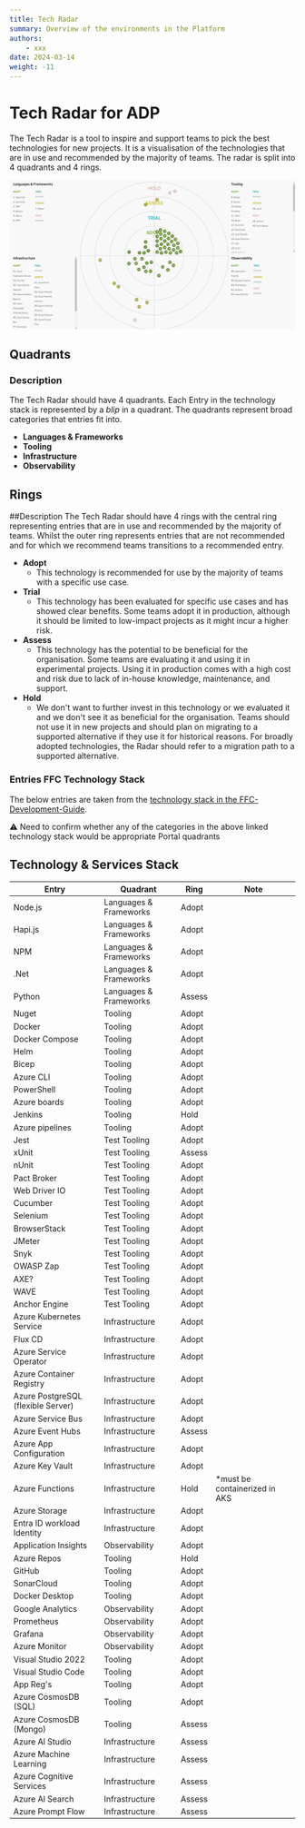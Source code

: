 ```yaml
---
title: Tech Radar
summary: Overview of the environments in the Platform
authors:
    - xxx
date: 2024-03-14
weight: -11
---
```


# Tech Radar for ADP

The Tech Radar is a tool to inspire and support teams to pick the best technologies for new projects. It is a visualisation of the technologies that are in use and recommended by the majority of teams. The radar is split into 4 quadrants and 4 rings.

![Tech Radar](../images/adp-tech-radar.png)

## Quadrants

### Description
The Tech Radar should have 4 quadrants. Each Entry in the technology stack is represented by a _blip_ in a quadrant. The quadrants represent broad categories that entries fit into.  

- **Languages & Frameworks**
- **Tooling**
- **Infrastructure**
- **Observability**

## Rings

##Description
The Tech Radar should have 4 rings with the central ring representing entries that are in use and recommended by the majority of teams. Whilst the outer ring represents entries that are not recommended and for which we recommend teams transitions to a recommended entry.

- **Adopt**
  - This technology is recommended for use by the majority of teams with a specific use case.
- **Trial** 
  - This technology has been evaluated for specific use cases and has showed clear benefits. Some teams adopt it in production, although it should be limited to low-impact projects as it might incur a higher risk.
- **Assess**
  - This technology has the potential to be beneficial for the organisation. Some teams are evaluating it and using it in experimental projects. Using it in production comes with a high cost and risk due to lack of in-house knowledge, maintenance, and support.
- **Hold** 
  - We don't want to further invest in this technology or we evaluated it and we don't see it as beneficial for the organisation. Teams should not use it in new projects and should plan on migrating to a supported alternative if they use it for historical reasons. For broadly adopted technologies, the Radar should refer to a migration path to a supported alternative.

### Entries FFC Technology Stack

The below entries are taken from the [technology stack in the FFC-Development-Guide](https://github.com/DEFRA/ffc-development-guide/blob/main/standards/technology-stack.md). 

⚠️ Need to confirm whether any of the categories in the above linked technology stack would be appropriate Portal quadrants

## Technology & Services Stack  

|Entry                              | Quadrant                | Ring| Note                         |
|-----------------------------------|-------------------------|-----|------------------------------|
| Node.js                           | Languages & Frameworks |Adopt |                              |      
| Hapi.js                           | Languages & Frameworks |Adopt |                              |
| NPM                               | Languages & Frameworks |Adopt |                              |
| .Net                              | Languages & Frameworks |Adopt |                              |
| Python                            | Languages & Frameworks |Assess|                              |
| Nuget                             | Tooling                |Adopt |                              |
| Docker                            | Tooling                |Adopt |                              |
| Docker Compose                    | Tooling                |Adopt |                              |
| Helm                              | Tooling                |Adopt |                              |
| Bicep                             | Tooling                |Adopt |                              |
| Azure CLI                         | Tooling                |Adopt |                              |
| PowerShell                        | Tooling                |Adopt |                              |
| Azure boards                      | Tooling                |Adopt |                              |
| Jenkins                           | Tooling                |Hold  |                              |
| Azure pipelines                   | Tooling                |Adopt |                              |
| Jest                              | Test Tooling           |Adopt |                              |
| xUnit                             | Test Tooling           |Assess|                              |
| nUnit                             | Test Tooling           |Adopt |                              |
| Pact Broker                       | Test Tooling           |Adopt |                              |
| Web Driver IO                     | Test Tooling           |Adopt |                              |
| Cucumber                          | Test Tooling           |Adopt |                              |
| Selenium                          | Test Tooling           |Adopt |                              |
| BrowserStack                      | Test Tooling           |Adopt |                              |
| JMeter                            | Test Tooling           |Adopt |                              |
| Snyk                              | Test Tooling           |Adopt |                              |
| OWASP Zap                         | Test Tooling           |Adopt |                              |
| AXE?                              | Test Tooling           |Adopt |                              |
| WAVE                              | Test Tooling           |Adopt |                              |
| Anchor Engine                     | Test Tooling           |Adopt |                              |
| Azure Kubernetes Service          | Infrastructure         |Adopt |                              |
| Flux CD                           | Infrastructure         |Adopt |                              |
| Azure Service Operator            | Infrastructure         |Adopt |                              |
| Azure Container Registry          | Infrastructure         |Adopt |                              |
| Azure PostgreSQL (flexible Server)| Infrastructure         |Adopt |                              |
| Azure Service Bus                 | Infrastructure         |Adopt |                              |
| Azure Event Hubs                  | Infrastructure         |Assess|                              |
| Azure App Configuration           | Infrastructure         |Adopt |                              |                              
| Azure Key Vault                   | Infrastructure         |Adopt |                              |
| Azure Functions                   | Infrastructure         |Hold  | *must be containerized in AKS|
| Azure Storage                     | Infrastructure         |Adopt |                              |                       
| Entra ID workload Identity        | Infrastructure         |Adopt |                              |
| Application Insights              | Observability          |Adopt |                              |
| Azure Repos                       | Tooling                |Hold  |                              |
| GitHub                            | Tooling                |Adopt |                              |
| SonarCloud                        | Tooling                |Adopt |                              |
| Docker Desktop                    | Tooling                |Adopt |                              |
| Google Analytics                  | Observability          |Adopt |                              |
| Prometheus                        | Observability          |Adopt |                              |
| Grafana                           | Observability          |Adopt |                              |
| Azure Monitor                     | Observability          |Adopt |                              |
| Visual Studio 2022                | Tooling                |Adopt |                              |
| Visual Studio Code                | Tooling                |Adopt |                              |
| App Reg's                         | Tooling                |Adopt |                              |
| Azure CosmosDB (SQL)              | Tooling                |Adopt |                              |
| Azure CosmosDB (Mongo)            | Tooling                |Assess|                              |
| Azure AI Studio                   | Infrastructure         |Assess|                              |
| Azure Machine Learning            | Infrastructure         |Assess|                              |
| Azure Cognitive Services          | Infrastructure         |Assess|                              |
| Azure AI Search                   | Infrastructure         |Assess|                              |
| Azure Prompt Flow                 | Infrastructure         |Assess|                              |
